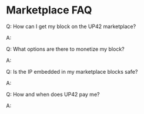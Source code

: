 # Marketplace FAQ

 Q: How can I get my block on the UP42 marketplace?
 
 A:
 
 Q: What options are there to monetize my block?
 
 A:
 
 Q: Is the IP embedded in my marketplace blocks safe?
 
 A: 
 
 Q: How and when does UP42 pay me?
 
 A:
 
